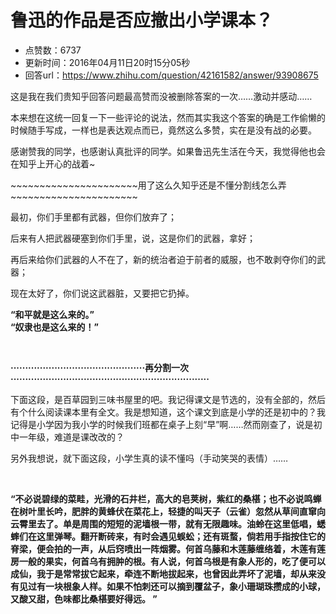 # 鲁迅的作品是否应撤出小学课本？
- 点赞数：6737
- 更新时间：2016年04月11日20时15分05秒
- 回答url：https://www.zhihu.com/question/42161582/answer/93908675
<body>
 <p data-pid="IEeLR0kj">这是我在我们贵知乎回答问题最高赞而没被删除答案的一次……激动并感动……</p>
 <p data-pid="H_SFWn13">本来想在这统一回复一下一些评论的说法，然而其实我这个答案的确是工作偷懒的时候随手写成，一样也是表达观点而已，竟然这么多赞，实在是没有战的必要。</p>
 <p data-pid="ltvL4Dod">感谢赞我的同学，也感谢认真批评的同学。如果鲁迅先生活在今天，我觉得他也会在知乎上开心的战着~</p>
 <p data-pid="OWAMPp7L">~~~~~~~~~~~~~~~~~~~~~~用了这么久知乎还是不懂分割线怎么弄~~~~~~~~~~~~~~~~~~~~~~</p>
 <p data-pid="OhxA_Cq3">最初，你们手里都有武器，但你们放弃了；</p>
 <p data-pid="UDXVxoKD">后来有人把武器硬塞到你们手里，说，这是你们的武器，拿好；</p>
 <p data-pid="1g97Kn3i">再后来给你们武器的人不在了，新的统治者迫于前者的威服，也不敢剥夺你们的武器；</p>
 <p data-pid="YgWAEC1W">现在太好了，你们说这武器脏，又要把它扔掉。</p>
 <p data-pid="pra6Xwtn"><b>“和平就是这么来的。”<br>
   “奴隶也是这么来的！”</b></p>
 <br>
 <p data-pid="AGo08DsN"><b>··············································再分割一次····································································</b></p>
 <p data-pid="hV-q-Gg_">下面这段，是百草园到三味书屋里的吧。我记得课文是节选的，没有全部的，然后有个什么阅读课本里有全文。我是想知道，这个课文到底是小学的还是初中的？我记得是小学因为我小学的时候我们班都在桌子上刻“早”啊……然而刚查了，说是初中一年级，难道是课改改的？</p>
 <p data-pid="rip58J94">另外我想说，就下面这段，小学生真的读不懂吗（手动笑哭的表情）……</p>
 <br>
 <p data-pid="myDH8z8T"><b>“不必说碧绿的菜畦，光滑的石井栏，高大的皂荚树，紫红的桑椹；也不必说鸣蝉在树叶里长吟，肥胖的黄蜂伏在菜花上，轻捷的叫天子（云雀）忽然从草间直窜向云霄里去了。单是周围的短短的泥墙根一带，就有无限趣味。油蛉在这里低唱，蟋蟀们在这里弹琴。翻开断砖来，有时会遇见蜈蚣；还有斑蝥，倘若用手指按住它的脊梁，便会拍的一声，从后窍喷出一阵烟雾。何首乌藤和木莲藤缠络着，木莲有莲房一般的果实，何首乌有拥肿的根。有人说，何首乌根是有象人形的，吃了便可以成仙，我于是常常拔它起来，牵连不断地拔起来，也曾因此弄坏了泥墙，却从来没有见过有一块根象人样。如果不怕刺还可以摘到覆盆子，象小珊瑚珠攒成的小球，又酸又甜，色味都比桑椹要好得远。 ”</b></p>
</body>